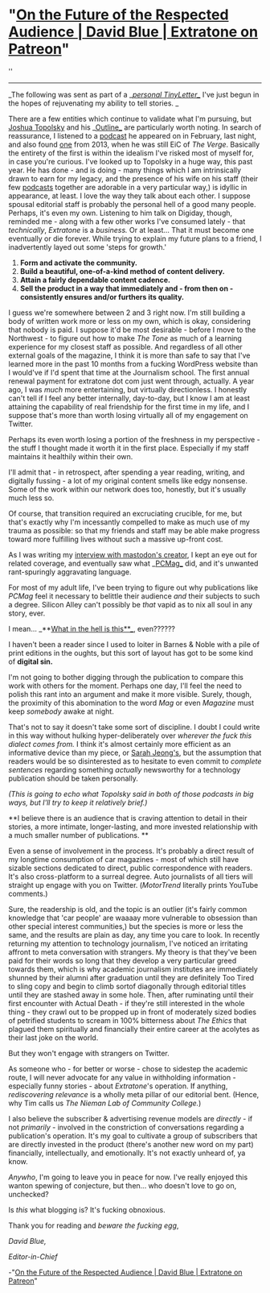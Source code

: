 # "[On the Future of the Respected Audience | David Blue | Extratone on Patreon](https://www.patreon.com/posts/8766185)"
''
***
_The following was sent as part of a __[personal TinyLetter_](https://tinyletter.com/DavidBlue)_  I've just begun in the hopes of rejuvenating my ability to tell stories. _

There are a few entities which continue to validate what I'm pursuing, but [Joshua Topolsky](https://twitter.com/joshuatopolsky) and his _[Outline_](https://theoutline.com/) are particularly worth noting. In search of reassurance, I listened to a [podcast](https://digiday.com/podcast/outlines-josh-topolsky-theres-much-sameness-digital-media/) he appeared on in February, last night, and also found [one](https://longform.org/posts/longform-podcast-27-joshua-topolsky) from 2013, when he was still EiC of _The Verge_. Basically the entirety of the first is within the idealism I've risked most of myself for, in case you're curious. I've looked up to Topolsky in a huge way, this past year. He has done - and is doing - many things which I am intrinsically drawn to earn for my legacy, and the presence of his wife on his staff (their few [podcasts](https://soundcloud.com/tomorrowpodcast/episode-28-laura-june-and-the-contrarian-disposition) together are adorable in a very particular way,) is idyllic in appearance, at least. I love the way they talk about each other. I suppose spousal editorial staff is probably the personal hell of a good many people. Perhaps, it's even my own. Listening to him talk on Digiday, though, reminded me - along with a few other works I've consumed lately - that _technically_, _Extratone_ is a _business._ Or at least... That it must become one eventually or die forever. While trying to explain my future plans to a friend, I inadvertently layed out some 'steps for growth.' 

  1. **Form and activate the community.**
  2. **Build a beautiful, one-of-a-kind method of content delivery.**
  3. **Attain a fairly dependable content cadence.**
  4. **Sell the product in a way that immediately and - from then on - consistently ensures and/or furthers its quality.**

I guess we're somewhere between 2 and 3 right now. I'm still building a body of written work more or less on my own, which is okay, considering that nobody is paid. I suppose it'd be most desirable - before I move to the Northwest - to figure out how to make _The Tone_ as much of a learning experience for my closest staff as possible. And regardless of all other external goals of the magazine, I think it is more than safe to say that I've learned more in the past 10 months from a fucking WordPress website than I would've if I'd spent that time at the Journalism school. The first annual renewal payment for extratone dot com just went through, actually. A year ago, I was _much_  more entertaining, but virtually directionless. I honestly can't tell if I feel any better internally, day-to-day, but I know I am at least attaining the capability of real friendship for the first time in my life, and I suppose that's more than worth losing virtually all of my engagement on Twitter. 

 Perhaps its even worth losing a portion of the freshness in my perspective - the stuff I thought made it worth it in the first place. Especially if my staff maintains it healthily within their own.

I'll admit that - in retrospect, after spending a year reading, writing, and digitally fussing - a lot of my original content smells like edgy nonsense. Some of the work within our network does too, honestly, but it's usually much less so.

Of course, that transition required an excruciating crucible, for me, but that's exactly why I'm incessantly compelled to make as much use of my trauma as possible: so that my friends and staff may be able make progress toward more fulfilling lives without such a massive up-front cost.

As I was writing my [interview with mastodon's creator](https://bit.ly/hellbird), I kept an eye out for related coverage, and eventually saw what _[PCMag_](http://www.pcmag.com/article/352875/what-is-mastodon-and-will-it-kill-twitter) did, and it's unwanted rant-spuringly aggravating language.

For most of my adult life, I've been trying to figure out why publications like _PCMag_ feel it necessary to belittle their audience _and_ their subjects to such a degree. Silicon Alley can't possibly be _that_ vapid as to nix all soul in any story, ever.

I mean... _**[What in the hell is this**_](http://gallery.tinyletterapp.com/e8ecb4f78686444d5a5c89d53c49de7c8feb8ac5/images/f15ad2c3-dbd3-4697-9c37-b4d97f260dd8.png), even??????

I haven't been a reader since I used to loiter in Barnes & Noble with a pile of print editions in the oughts, but this sort of layout has got to be some kind of **digital sin.**

I'm not going to bother digging through the publication to compare this work with others for the moment. Perhaps one day, I'll feel the need to polish this rant into an argument and make it more visible. Surely, though, the proximity of this abomination to the word _Mag_ or even _Magazine_ must keep _somebody_ awake at night.

That's not to say it doesn't take some sort of discipline. I doubt I could write in this way without hulking hyper-deliberately over _wherever the fuck this dialect comes from._ I think it's almost certainly more efficient as an informative device than my piece, or [Sarah Jeong's](https://motherboard.vice.com/en_us/article/mastodon-is-like-twitter-without-nazis-so-why-are-we-not-using-it), but the assumption that readers would be so disinterested as to hesitate to even commit to _complete sentences_ regarding something _actually_ newsworthy for a technology publication should be taken personally.

_(This is going to echo what Topolsky said in both of those podcasts in big ways, but I'll try to keep it relatively brief.)_

**I believe there is an audience that is craving attention to detail in their stories, a more intimate, longer-lasting, and more invested relationship with a much smaller number of publications. **

Even a sense of involvement in the process. It's probably a direct result of my longtime consumption of car magazines - most of which still have sizable sections dedicated to direct, public correspondence with readers. It's also cross-platform to a surreal degree. Auto journalists of all tiers will straight up engage with you on Twitter. (_MotorTrend_ literally prints YouTube comments.)

Sure, the readership is old, and the topic is an outlier (it's fairly common knowledge that 'car people' are waaaay more vulnerable to obsession than other special interest communities,) but the species is more or less the same, and the results are plain as day, any time you care to look. In recently returning my attention to technology journalism, I've noticed an irritating affront to meta conversation with strangers. My theory is that they've been paid for their words so long that they develop a very particular greed towards them, which is why academic journalism institutes are immediately shunned by their alumni after graduation until they are definitely Too Tired to sling copy and begin to climb sortof diagonally through editorial titles until they are stashed away in some hole. Then, after ruminating until their first encounter with Actual Death - if they're still interested in the whole thing - they crawl out to be propped up in front of moderately sized bodies of petrified students to scream in 100% bitterness about _The Ethics_ that plagued them spiritually and financially their entire career at the acolytes as their last joke on the world.

But they won't engage with strangers on Twitter.

As someone who - for better or worse - chose to sidestep the academic route, I will never advocate for any value in withholding information - especially funny stories - about _Extratone_'s operation. If anything, _rediscovering relevance_ is a wholly meta pillar of our editorial bent. (Hence, why Tim calls us _The Nieman Lab of Community College._)

I also believe the subscriber & advertising revenue models are _directly_ \- if not _primarily_ \- involved in the constriction of conversations regarding a publication's operation. It's my goal to cultivate a group of subscribers that are directly invested in the product (there's another new word on my part) financially, intellectually, and emotionally. It's not exactly unheard of, ya know.

_Anywho_, I'm going to leave you in peace for now. I've really enjoyed this wanton spewing of conjecture, but then... who doesn't love to go on, unchecked?

Is _this_ what blogging is? It's fucking obnoxious.

Thank you for reading and _beware the fucking egg_,

_David Blue,_

_Editor-in-Chief_

-"[On the Future of the Respected Audience | David Blue | Extratone on Patreon](https://www.patreon.com/posts/8766185)"